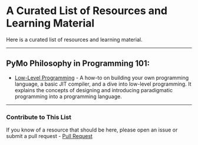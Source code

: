 # A Curated List of Resources and Learning Material
Here is a curated list of resources and learning material.

---
## PyMo Philosophy in Programming 101:
- [Low-Level Programming](https://llvm.org/docs/tutorial/MyFirstLanguageFrontend/index.html) -
A how-to on building your own programming language, a basic JIT compiler, and a dive into low-level
programming. It explains the concepts of designing and introducing paradigmatic programming into 
a programming language.

---
### Contribute to This List
If you know of a resource that should be here, please open an issue or submit a 
pull request - [Pull Request](https://github.com/rcghpge/pymo/pulls)